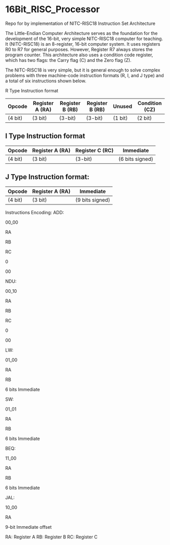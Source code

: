 # 16Bit_RISC_Processor

Repo for by implementation of NITC-RISC18 Instruction Set Architecture


The Little-Endian Computer Architecture serves as the foundation for the development of the 16-bit, very simple NITC-RISC18 computer for teaching. It (NITC-RISC18) is an 8-register, 16-bit computer system. It uses registers R0 to R7 for general purposes. However, Register R7 always stores the program counter. This architecture also uses a condition code register, which has two flags: the Carry flag (C) and the Zero flag (Z).

The NITC-RISC18 is very simple, but it is general enough to solve complex problems with three machine-code instruction formats (R, I, and J type) and a total of six instructions shown below.

R Type Instruction format

| Opcode| Register A (RA)| Register B (RB)| Register B (RB)| Unused |Condition (CZ) |
|---|---|---|---|---|---|
 |(4 bit) |(3 bit) |(3-bit) |(3-bit) |(1 bit) |(2 bit) |

## I Type Instruction format
| Opcode| Register A (RA)| Register C (RC)| Immediate| 
|---|---|---|---|
| (4 bit)| (3 bit)| (3-bit)| (6 bits signed)| 
 

## J Type Instruction format:

| Opcode| Register A (RA)| Immediate| 
|---|---|---|
| (4 bit)| (3 bit)| (9 bits signed)| 

Instructions Encoding: 
ADD:

00_00

RA

RB

RC

0

00

NDU:

00_10

RA

RB

RC

0

00

LW:

01_00

RA

RB

6 bits Immediate

SW:

01_01

RA

RB

6 bits Immediate

BEQ:

11_00

RA

RB

6 bits Immediate

JAL:

10_00

RA

9-bit Immediate offset

RA: Register A
RB: Register B
RC: Register C
